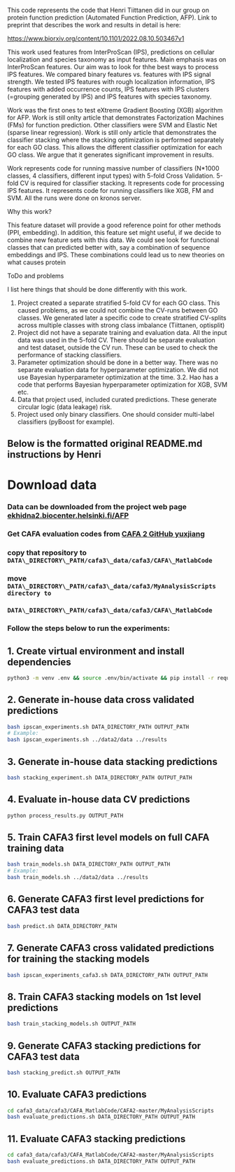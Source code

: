 This code represents the code that Henri Tiittanen did in our group on protein function prediction (Automated Function Prediction, AFP). Link to preprint that describes the work and results in detail is here:

https://www.biorxiv.org/content/10.1101/2022.08.10.503467v1

This work used features from InterProScan (IPS), predictions on cellular localization and species taxonomy as input features. Main emphasis was on InterProScan features. Our aim was to look for thhe best ways to process IPS features. We compared binary features vs. features with IPS signal strength. We tested IPS features with rough localization information, IPS features with added occurrence counts, IPS features with IPS clusters (=grouping generated by IPS) and IPS features with species taxonomy.

Work was the first ones to test eXtreme Gradient Boosting (XGB) algorithm for AFP. Work is still onlty article that demonstrates Factorization Machines (FMs) for function prediction. Other classifiers were SVM and Elastic Net (sparse linear regression). Work is still only article that demonstrates the classifier stacking where the stacking optimization is performed separately for each GO class. This allows the different classifier optimization for each GO class. We argue that it generates significant improvement in results.

Work represents code for running massive number of classifiers (N*1000 classes, 4 classifiers, different input types) with 5-fold Cross Validation. 5-fold CV is required for classifier stacking. It represents code for processing IPS features. It represents code for running classifiers like XGB, FM and SVM. All the runs were done on kronos server.

Why this work?

This feature dataset will provide a good reference point for other methods (PPI, embedding). In addition, this feature set might useful, if we decide to combine new feature sets with this data. We could see look for functional classes that can predicted better with, say a combination of sequence embeddings and IPS. These combinations could lead us to new theories on what causes protein 

ToDo and problems

I list here things that should be done differently with this work. 

1. Project created a separate stratified 5-fold CV for each GO class. This caused problems, as we could not combine the CV-runs between GO classes. We generated later a specific code to create stratified CV-splits across multiple classes with strong class imbalance (Tiittanen, optisplit) 
2. Project did not have a separate training and evaluation data. All the input data was used in the 5-fold CV. There should be separate evaluation and test dataset, outside the CV run. These can be used to check the performance of stacking classifiers.
3. Parameter optimization should be done in a better way. There was no separate evaluation data for hyperparameter optimization. We did not use Bayesian hyperparameter optimization at the time.
3.2. Hao has a code that performs Bayesian hyperparameter optimization for XGB, SVM etc.
4. Data that project used, included curated predictions. These generate circular logic (data leakage) risk.
5. Project used only binary classifiers. One should consider multi-label classifiers (pyBoost for example).


Below is the formatted original README.md instructions by Henri
---

# Download data

### Data can be downloaded from the project web page [ekhidna2.biocenter.helsinki.fi/AFP](ekhidna2.biocenter.helsinki.fi/AFP)

### Get CAFA evaluation codes from [CAFA 2 GitHub yuxjiang ](https\://github.com/yuxjiang/CAFA2)

### copy that repository to `DATA\_DIRECTORY\_PATH/cafa3\_data/cafa3/CAFA\_MatlabCode`

### move `DATA\_DIRECTORY\_PATH/cafa3\_data/cafa3/MyAnalysisScripts directory to`

### `DATA\_DIRECTORY\_PATH/cafa3\_data/cafa3/CAFA\_MatlabCode`

### Follow the steps below to run the experiments:

## 1. Create virtual environment and install dependencies

```bash
python3 -m venv .env && source .env/bin/activate && pip install -r requirements.txt
```

## 2. Generate in-house data cross validated predictions

```bash
bash ipscan_experiments.sh DATA_DIRECTORY_PATH OUTPUT_PATH
# Example:
bash ipscan_experiments.sh ../data2/data ../results
```

## 3. Generate in-house data stacking predictions

```bash
bash stacking_experiment.sh DATA_DIRECTORY_PATH OUTPUT_PATH
```

## 4. Evaluate in-house data CV predictions

```bash
python process_results.py OUTPUT_PATH
```

## 5. Train CAFA3 first level models on full CAFA training data

```bash
bash train_models.sh DATA_DIRECTORY_PATH OUTPUT_PATH
# Example:
bash train_models.sh ../data2/data ../results
```

## 6. Generate CAFA3 first level predictions for CAFA3 test data

```bash
bash predict.sh DATA_DIRECTORY_PATH
```

## 7. Generate CAFA3 cross validated predictions for training the stacking models

```bash
bash ipscan_experiments_cafa3.sh DATA_DIRECTORY_PATH OUTPUT_PATH
```

## 8. Train CAFA3 stacking models on 1st level predictions

```bash
bash train_stacking_models.sh OUTPUT_PATH
```

## 9. Generate CAFA3 stacking predictions for CAFA3 test data

```bash
bash stacking_predict.sh OUTPUT_PATH
```

## 10. Evaluate CAFA3 predictions

```bash
cd cafa3_data/cafa3/CAFA_MatlabCode/CAFA2-master/MyAnalysisScripts
bash evaluate_predictions.sh DATA_DIRECTORY_PATH OUTPUT_PATH
```

## 11. Evaluate CAFA3 stacking predictions

```bash
cd cafa3_data/cafa3/CAFA_MatlabCode/CAFA2-master/MyAnalysisScripts
bash evaluate_predictions.sh DATA_DIRECTORY_PATH OUTPUT_PATH
```

